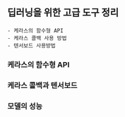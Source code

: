 ## 딥러닝을 위한 고급 도구 정리

```
- 케라스의 함수형 API
- 케라스 콜백 사용 방법
- 텐서보드 사용방법
```

### 케라스의 함수형 API

### 케라스 콜백과 텐서보드

### 모델의 성능 
